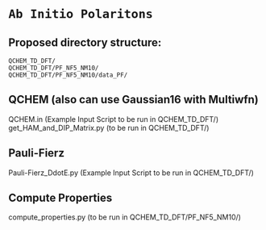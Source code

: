 # ```Ab Initio Polaritons```

## Proposed directory structure:
```
QCHEM_TD_DFT/
QCHEM_TD_DFT/PF_NF5_NM10/
QCHEM_TD_DFT/PF_NF5_NM10/data_PF/
```

## QCHEM (also can use Gaussian16 with Multiwfn)
QCHEM.in (Example Input Script to be run in QCHEM_TD_DFT/)
get_HAM_and_DIP_Matrix.py (to be run in QCHEM_TD_DFT/)

## Pauli-Fierz
Pauli-Fierz_DdotE.py (Example Input Script to be run in QCHEM_TD_DFT/)

## Compute Properties
compute_properties.py (to be run in QCHEM_TD_DFT/PF_NF5_NM10/)






